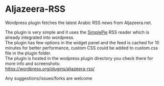 Aljazeera-RSS
=============

Wordpress plugin fetches the latest Arabic RSS news from Aljazeera.net.

The plugin is very simple and it uses the <a href="http://simplepie.org/">SimplePie</a> RSS reader which is already integrated into wordpress.<br>
The plugin has few options in the widget panel and the feed is cached for 10 minutes for better performance, custom CSS could be added to custom.css file in the plugin folder.<br>
The plugin is hosted in the wodpress plugin directory you check there for more info and screenshots:<br>
<a href="https://wordpress.org/plugins/aljazeera-rss/">https://wordpress.org/plugins/aljazeera-rss/</a>

Any suggestions/issues/forks are welcome
